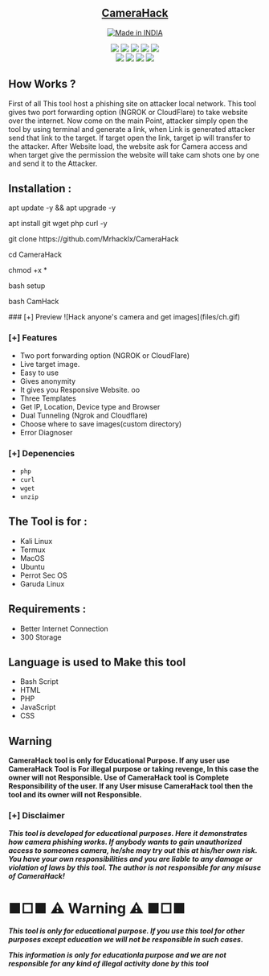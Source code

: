 <h2 align="center"><u>CameraHack</u></h2>


<p align="center">
<a href="https://www.onlinehacking.in/hack-front-camera-target-phone-using-termux-linux"><img title="Made in INDIA" src="https://img.shields.io/badge/MADE%20IN-INDIA-SCRIPT?colorA=%23ff8100&colorB=%23017e40&colorC=%23ff0000&style=for-the-badge"></a></p>
<p align="center">
    <img src="https://img.shields.io/badge/Version-2.1-blue?style=for-the-badge&color=blue">
     <img src="https://img.shields.io/github/stars/OnlineHacKing/CameraHack?style=for-the-badge&color=magenta">
  <img src="https://img.shields.io/github/forks/OnlineHacKing/CameraHack?color=cyan&style=for-the-badge&color=purple">
  <img src="https://img.shields.io/github/issues/OnlineHacKing/CameraHack?color=red&style=for-the-badge">
    <img src="https://img.shields.io/github/license/OnlineHacKing/CameraHack?style=for-the-badge&color=blue">
<br>
    <img src="https://img.shields.io/badge/Author-SUMAN-green?style=flat-square">
    <img src="https://img.shields.io/badge/Open%20Source-Yes-orange?style=flat-square">
    <img src="https://img.shields.io/badge/Maintained-Yes-cyan?style=flat-square">
    <img src="https://img.shields.io/badge/Written%20In-Shell-blue?style=flat-square">
</p>

## How Works ?

First of all This tool host a phishing site on attacker local network. This tool gives two port forwarding option (NGROK or CloudFlare) to take website over the internet. Now come on the main Point, attacker simply open the tool by using terminal and generate a link, when Link is generated attacker send that link to the target. If target open the link, target ip will transfer to the attacker. After Website load, the website ask for Camera access and when target give the permission the website will take cam shots one by one and send it to the Attacker.

## Installation :
<div>
    <p> apt update -y && apt upgrade -y</p>
    <p>apt install git wget php curl -y</p>
    <p>git clone https://github.com/Mrhacklx/CameraHack</p>
    <p>cd CameraHack</p>
    <p>chmod +x *</p>
    <p>bash setup</p>
    <p>bash CamHack</p>
</div>
### [+] Preview 
![Hack anyone's camera and get images](files/ch.gif)

### [+] Features
 - Two port forwarding option (NGROK or CloudFlare)
 - Live target image.
 - Easy to use
 - Gives anonymity
 - It gives you Responsive Website. oo
 - Three Templates
 - Get IP, Location, Device type and Browser
 - Dual Tunneling (Ngrok and Cloudflare)
 - Choose where to save images(custom directory) 
 - Error Diagnoser
 
### [+] Depenencies
 - `php`
 - `curl`
 - `wget`
 - `unzip`

## The Tool is for :

* Kali Linux
* Termux
* MacOS
* Ubuntu
* Perrot Sec OS
* Garuda Linux

## Requirements :

* Better Internet Connection
* 300 Storage

## Language is used to Make this tool

* Bash Script
* HTML
* PHP
* JavaScript
* CSS

## Warning

**CameraHack tool is only for Educational Purpose. If any user use CameraHack Tool is For illegal purpose or taking revenge, In this case the owner will not Responsible. Use of CameraHack tool is Complete Responsibility of the user. If any User misuse CameraHack tool then the tool and its owner will not Responsible.**


### [+] Disclaimer 
***This tool is developed for educational purposes. Here it demonstrates how camera phishing works. If anybody wants to gain unauthorized access to someones camera, he/she may try out this at his/her own risk. You have your own responsibilities and you are liable to any damage or violation of laws by this tool. The author is not responsible for any misuse of CameraHack!***




# ■□■ ⚠ Warning ⚠ ■□■

***This tool is only for educational purpose. If you use this tool for other purposes except education we will not be responsible in such cases.***

***This information is only for educationla purpose and we are not responsible for any kind of illegal activity done by this tool***



